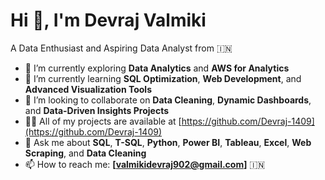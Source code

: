 # Hi 👋, I'm Devraj Valmiki  
A Data Enthusiast and Aspiring Data Analyst from 🇮🇳  
- 🔭 I’m currently exploring **Data Analytics** and **AWS for Analytics**  
- 🌱 I’m currently learning **SQL Optimization**, **Web Development**, and **Advanced Visualization Tools**  
- 👯 I’m looking to collaborate on **Data Cleaning**, **Dynamic Dashboards**, and **Data-Driven Insights Projects**  
- 👨‍💻 All of my projects are available at [https://github.com/Devraj-1409](https://github.com/Devraj-1409)  
- 💬 Ask me about **SQL**, **T-SQL**, **Python**, **Power BI**, **Tableau**, **Excel**, **Web Scraping**, and **Data Cleaning**  
- 📫 How to reach me: **[valmikidevraj902@gmail.com]** 🇮🇳  
 


